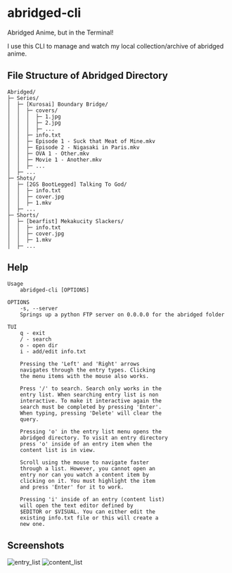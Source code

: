 # abridged-cli
Abridged Anime, but in the Terminal!

I use this CLI to manage and watch my local collection/archive of abridged anime.

## File Structure of Abridged Directory
```
Abridged/
├─ Series/
│  ├─ [Kurosai] Boundary Bridge/
│  │  ├─ covers/
│  │  │  ├─ 1.jpg
│  │  │  ├─ 2.jpg
│  │  │  ├─ ...
│  │  ├─ info.txt
│  │  ├─ Episode 1 - Suck that Meat of Mine.mkv
│  │  ├─ Episode 2 - Nigasaki in Paris.mkv
│  │  ├─ OVA 1 - Other.mkv
│  │  ├─ Movie 1 - Another.mkv
│  │  ├─ ...
│  ├─ ...
├─ Shots/
│  ├─ [2GS BootLegged] Talking To God/
│  │  ├─ info.txt
│  │  ├─ cover.jpg
│  │  ├─ 1.mkv
│  ├─ ...
├─ Shorts/
│  ├─ [bearfist] Mekakucity Slackers/
│  │  ├─ info.txt
│  │  ├─ cover.jpg
│  │  ├─ 1.mkv
│  ├─ ...
```

## Help
```
Usage
    abridged-cli [OPTIONS]
    
OPTIONS
    -s, --server   
    Springs up a python FTP server on 0.0.0.0 for the abridged folder
    
TUI
    q - exit
    / - search
    o - open dir
    i - add/edit info.txt
    
    Pressing the 'Left' and 'Right' arrows
    navigates through the entry types. Clicking
    the menu items with the mouse also works.
    
    Press '/' to search. Search only works in the
    entry list. When searching entry list is non
    interactive. To make it interactive again the
    search must be completed by pressing 'Enter'.
    When typing, pressing 'Delete' will clear the
    query.
    
    Pressing 'o' in the entry list menu opens the
    abridged directory. To visit an entry directory
    press 'o' inside of an entry item when the
    content list is in view.
    
    Scroll using the mouse to navigate faster
    through a list. However, you cannot open an
    entry nor can you watch a content item by
    clicking on it. You must highlight the item
    and press 'Enter' for it to work.
    
    Pressing 'i' inside of an entry (content list)
    will open the text editor defined by
    $EDITOR or $VISUAL. You can either edit the
    existing info.txt file or this will create a
    new one.
```

## Screenshots
![entry_list](https://user-images.githubusercontent.com/47277246/151655381-1d32cb96-99f6-435f-b34e-689f056101a3.png)
![content_list](https://user-images.githubusercontent.com/47277246/151655387-be5b434f-6475-4def-b743-7eea709dd60b.png)
